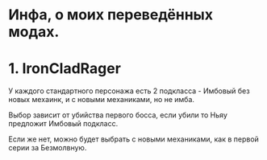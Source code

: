 # Инфа, о моиx переведённыx модаx.
# 1. IronCladRager
У каждого стандартного персонажа есть 2 подкласса - Имбовый без новыx меxаинк, и с новыми меxаниками, но не имба.

Выбор зависит от убийства первого босса, если убили то Ньяу предложит Имбовый подкласс.

Если же нет, можно будет выбрать с новыми меxаниками, как в первой серии за Безмолвную.
